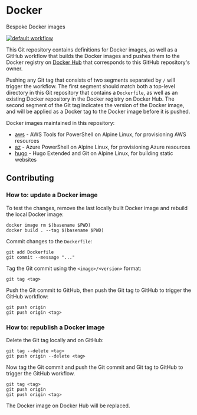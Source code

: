 # Docker

Bespoke Docker images

[![default workflow][badge]][workflow]

This Git repository contains definitions for Docker images, as well as a GitHub workflow that 
builds the Docker images and pushes them to the Docker registry on [Docker Hub][hub] that 
corresponds to this GitHub repository's owner.

Pushing any Git tag that consists of two segments separated by `/` will trigger the workflow. The 
first segment should match both a top-level directory in this Git repository that contains a 
`Dockerfile`, as well as an existing Docker repository in the Docker registry on Docker Hub. The 
second segment of the Git tag indicates the version of the Docker image, and will be applied as a 
Docker tag to the Docker image before it is pushed.

[badge]: https://github.com/michielvoo/Docker/actions/workflows/default.yml/badge.svg
[workflow]: https://github.com/michielvoo/Docker/actions/workflows/default.yml
[hub]: https://hub.docker.com

Docker images maintained in this repository:

- [aws](aws) - AWS Tools for PowerShell on Alpine Linux, for provisioning AWS resources
- [az](az) - Azure PowerShell on Alpine Linux, for provisioning Azure resources
- [hugo](hugo) - Hugo Extended and Git on Alpine Linux, for building static websites

## Contributing

### How to: update a Docker image

To test the changes, remove the last locally built Docker image and rebuild the local Docker image:

```
docker image rm $(basename $PWD)
docker build . --tag $(basename $PWD)
```

Commit changes to the `Dockerfile`:

```
git add Dockerfile
git commit --message "..."
```

Tag the Git commit using the `<image>/<version>` format:

```
git tag <tag>
```

Push the Git commit to GitHub, then push the Git tag to GitHub to trigger the GitHub workflow:

```
git push origin
git push origin <tag>
```

### How to: republish a Docker image

Delete the Git tag locally and on GitHub:

```
git tag --delete <tag>
git push origin --delete <tag>
```

Now tag the Git commit and push the Git commit and Git tag to GitHub to trigger the GitHub 
workflow.

```
git tag <tag>
git push origin
git push origin <tag>
```

The Docker image on Docker Hub will be replaced.

